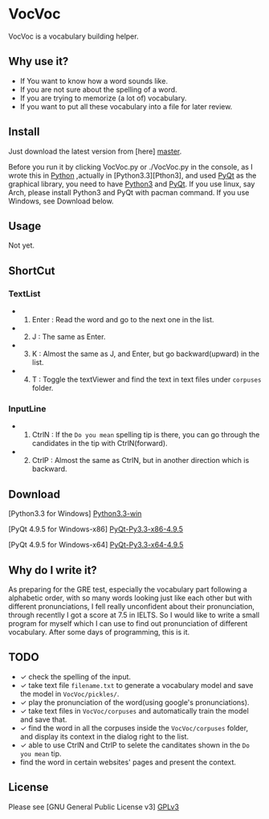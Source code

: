 VocVoc
======

VocVoc is a vocabulary building helper.

Why use it?
----------------

+ If You want to know how a word sounds like.
+ If you are not sure about the spelling of a word.
+ If you are trying to memorize (a lot of) vocabulary.
+ If you want to put all these vocabulary into a file for later review.

Install
-------

Just download the latest version from [here] [master].

Before you run it by clicking VocVoc.py or ./VocVoc.py in the console,
as I wrote this in [Python][] ,actually in [Python3.3][Pthon3], and used [PyQt][] as the graphical library,
you need to have [Python3][] and [PyQt][].
If you use linux, say Arch, please install Python3 and PyQt with pacman command.
If you use Windows, see Download below.

Usage
-----

Not yet.

ShortCut
--------

### TextList ###

* 1. Enter : Read the word and go to the next one in the list.
* 2. J : The same as Enter.
* 3. K : Almost the same as J, and Enter, but go backward(upward) in the list.
* 4. T : Toggle the textViewer and find the text in text files under `corpuses` folder.

### InputLine ###

* 1. CtrlN : If the `Do you mean` spelling tip is there, you can go through the candidates in the tip with CtrlN(forward).
* 2. CtrlP : Almost the same as CtrlN, but in another direction which is backward.

Download
--------

[Python3.3 for Windows] [Python3.3-win]

[PyQt 4.9.5 for Windows-x86] [PyQt-Py3.3-x86-4.9.5]

[PyQt 4.9.5 for Windows-x64] [PyQt-Py3.3-x64-4.9.5]

Why do I write it?
--------------

As preparing for the GRE test, especially the vocabulary part following a 
alphabetic order, with so many words looking just like each other but with 
different pronunciations, I fell really unconfident about their pronunciation,
through recentlly I got a score at 7.5 in IELTS. So I would like to write a
small program for myself which I can use to find out pronunciation of
different vocabulary. After some days of programming, this is it.

TODO
----
* ✓ check the spelling of the input.
* ✓ take text file `filename.txt` to generate a vocabulary model and save the model in `VocVoc/pickles/`.
* ✓ play the pronunciation of the word(using google's pronunciations).
* ✓ take text files in `VocVoc/corpuses` and automatically train the model and save that.
* ✓ find the word in all the corpuses inside the `VocVoc/corpuses` folder, and display its context in the dialog right to the list.
* ✓ able to use CtrlN and CtrlP to selete the canditates shown in the `Do you mean` tip.
*   find the word in certain websites' pages and present the context.

License
-------

Please see [GNU General Public License v3] [GPLv3]

[master]:https://github.com/thedevil7/VocVoc/archive/master.zip
[Python]:http://www.python.org/
[Python3]:http://www.python.org/download/releases/3.3.0/
[Python3.3-win]:http://www.python.org/ftp/python/3.3.0/python-3.3.0.msi
[PyQt]:http://www.riverbankcomputing.com/software/pyqt/intro
[PyQt-Py3.3-x64-4.9.5]:http://sourceforge.net/projects/pyqt/files/PyQt4/PyQt-4.9.5/PyQt-Py3.3-x64-gpl-4.9.5-1.exe
[PyQt-Py3.3-x86-4.9.5]:http://sourceforge.net/projects/pyqt/files/PyQt4/PyQt-4.9.5/PyQt-Py3.3-x86-gpl-4.9.5-1.exe
[GPLv3]:http://www.gnu.org/licenses/gpl-3.0-standalone.html
